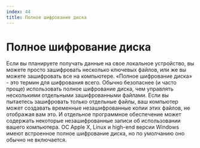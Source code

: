 ```yaml
---
index: 44
title: Полное шифрование диска
---
```

# Полное шифрование диска

Если вы планируете получать данные на свое локальное устройство, вы можете просто зашифровать несколько ключевых файлов, или же вы можете зашифровать все на компьютере. «Полное шифрование диска» - это термин для шифрования всего. Обычно безопаснее (и часто проще) использовать полное шифрование диска, чем управлять несколькими отдельными зашифрованными файлами. Если вы пытаетесь зашифровать только отдельные файлы, ваш компьютер может создавать временные незашифрованные копии этих файлов, не отображая вам это. И отдельное программное обеспечение может содержать некоторые незашифрованные записи об использовании вашего компьютера. ОС Apple X, Linux и high-end версии Windows имеют встроенное полное шифрование диска, но по умолчанию оно обычно не включается.